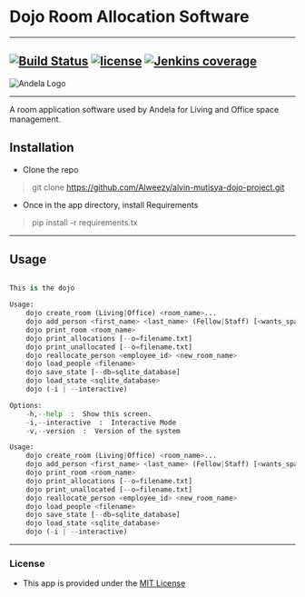# Dojo Room Allocation Software

---

[![Build Status](https://travis-ci.org/Alweezy/alvin-mutisya-dojo-project.svg?branch=develop)](https://travis-ci.org/Alweezy/alvin-mutisya-dojo-project)
[![license](https://img.shields.io/github/license/mashape/apistatus.svg)](https://opensource.org/licenses/MIT)
[![Jenkins coverage](https://img.shields.io/jenkins/c/https/jenkins.qa.ubuntu.com/view/Utopic/view/All/job/address-book-service-utopic-i386-ci.svg)]()
---

![Andela Logo](https://3xyh3sqxv063a8xzo5uk2zn1-wpengine.netdna-ssl.com/wp-content/uploads/2016/01/Andela-logo-landscape-blue-400px.png)

---

A room application software used by Andela for Living and Office space management.

## Installation

- Clone the repo

> git clone https://github.com/Alweezy/alvin-mutisya-dojo-project.git

- Once in the app directory, install Requirements
> pip install -r requirements.tx


---

## Usage

```python

This is the dojo

Usage:
    dojo create_room (Living|Office) <room_name>...
    dojo add_person <first_name> <last_name> (Fellow|Staff) [<wants_space>]
    dojo print_room <room_name>
    dojo print_allocations [--o=filename.txt]
    dojo print_unallocated [--o=filename.txt]
    dojo reallocate_person <employee_id> <new_room_name>
    dojo load_people <filename>
    dojo save_state [--db=sqlite_database]
    dojo load_state <sqlite_database>
    dojo (-i | --interactive)

Options:
    -h,--help  :  Show this screen.
    -i,--interactive  :  Interactive Mode
    -v,--version  :  Version of the system

Usage:
    dojo create_room (Living|Office) <room_name>...
    dojo add_person <first_name> <last_name> (Fellow|Staff) [<wants_space>]
    dojo print_room <room_name>
    dojo print_allocations [--o=filename.txt]
    dojo print_unallocated [--o=filename.txt]
    dojo reallocate_person <employee_id> <new_room_name>
    dojo load_people <filename>
    dojo save_state [--db=sqlite_database]
    dojo load_state <sqlite_database>
    dojo (-i | --interactive)
```
---

### License

- This app is provided under the [MIT License](https://opensource.org/licenses/MIT)
